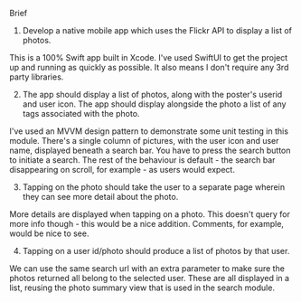 Brief

1. Develop a native mobile app which uses the Flickr API to display a list of photos.

This is a 100% Swift app built in Xcode. I've used SwiftUI to get the project up and running as quickly as possible. It also means I don't require any 3rd party libraries.

2. The app should display a list of photos, along with the poster's userid and user icon. The app should display alongside the photo a list of any tags associated with the photo. 

I've used an MVVM design pattern to demonstrate some unit testing in this module. There's a single column of pictures, with the user icon and user name, displayed beneath a search bar. You have to press the search button to initiate a search. The rest of the behaviour is default - the search bar disappearing on scroll, for example - as users would expect.

3. Tapping on the photo should take the user to a separate page wherein they can see more detail about the photo.

More details are displayed when tapping on a photo. This doesn't query for more info though - this would be a nice addition. Comments, for example, would be nice to see.

4. Tapping on a user id/photo should produce a list of photos by that user.

We can use the same search url with an extra parameter to make sure the photos returned all belong to the selected user. These are all displayed in a list, reusing the photo summary view that is used in the search module.
